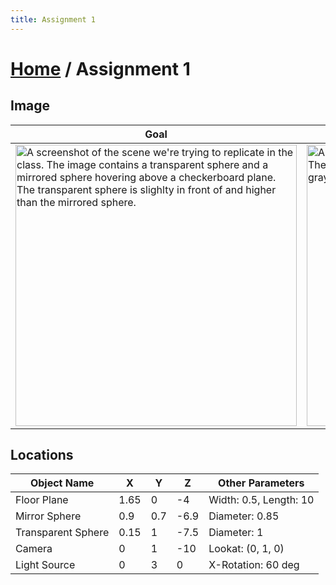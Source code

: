```yaml
---
title: Assignment 1
---
```


# [Home]({{site.baseurl}}/) / Assignment 1

## Image

| Goal | Mine |
|------|------|
| <img src="{{site.baseurl}}/assets/img/Turner-Whitted-The-Compleat-Angler1979.jpg" alt="A screenshot of the scene we're trying to replicate in the class. The image contains a transparent sphere and a mirrored sphere hovering above a checkerboard plane. The transparent sphere is slighlty in front of and higher than the mirrored sphere." width="450"/> |  <img src="{{site.baseurl}}/assets/img/InitialSceneSetup.png" alt="A screenshot of the scene replicated for the assignment. The capture contains a two gray spheres floating above a gray plane with a blue background." width="450"/> |

## Locations

| Object Name        | X    | Y   | Z    | Other Parameters       |
|--------------------|------|-----|------|------------------------|
| Floor Plane        | 1.65 | 0   | -4   | Width: 0.5, Length: 10 |
| Mirror Sphere      | 0.9  | 0.7 | -6.9 | Diameter: 0.85         |
| Transparent Sphere | 0.15 | 1   | -7.5 | Diameter: 1            |
| Camera             | 0    | 1   | -10  | Lookat: (0, 1, 0)      |
| Light Source       | 0    | 3   | 0    | X-Rotation: 60 deg     |